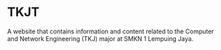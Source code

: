 # TKJT
A website that contains information and content related to the Computer and Network Engineering (TKJ) major at SMKN 1 Lempuing Jaya.
